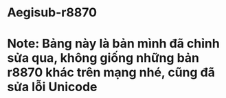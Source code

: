 # Aegisub-r8870
# Note: Bảng này là bản mình đã chỉnh sửa qua, không giống những bản r8870 khác trên mạng nhé, cũng đã sửa lỗi Unicode
